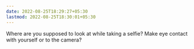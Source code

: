 ```yaml
---
date: 2022-08-25T18:29:27+05:30
lastmod: 2022-08-25T18:30:01+05:30
---
```


Where are you supposed to look at while taking a selfie? Make eye contact with yourself or to the camera?
